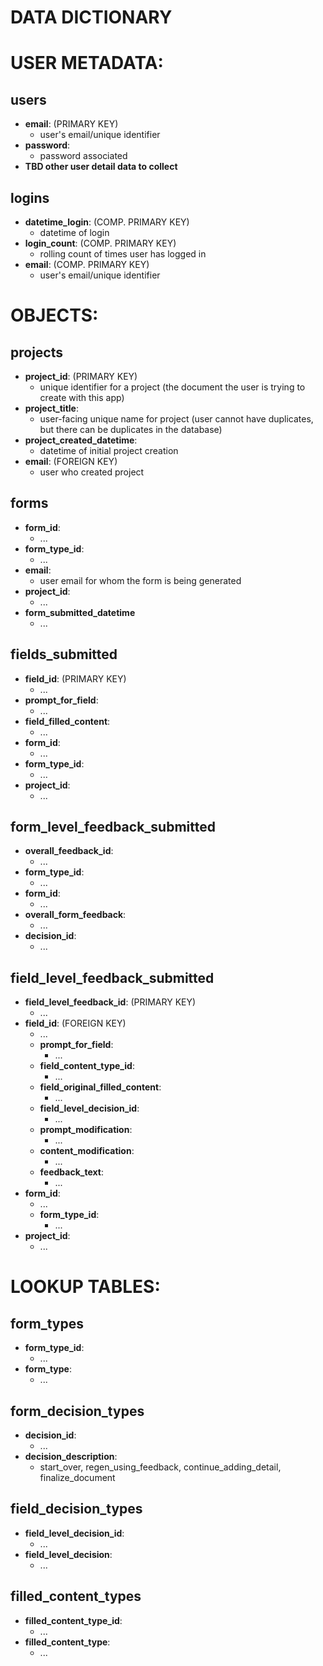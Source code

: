 # DATA DICTIONARY

# USER METADATA:

## users
- **email**: (PRIMARY KEY)
    - user's email/unique identifier
- **password**: 
    - password associated
- **TBD other user detail data to collect**

## logins
- **datetime_login**: (COMP. PRIMARY KEY)
    - datetime of login
- **login_count**: (COMP. PRIMARY KEY)
    - rolling count of times user has logged in
- **email**: (COMP. PRIMARY KEY)
    - user's email/unique identifier


# OBJECTS:

## projects
- **project_id**: (PRIMARY KEY)
    - unique identifier for a project (the document the user is trying to create with this app)
- **project_title**: 
    - user-facing unique name for project (user cannot have duplicates, but there can be duplicates in the database)
- **project_created_datetime**: 
    - datetime of initial project creation
- **email**: (FOREIGN KEY)
    - user who created project

## forms
- **form_id**:
    - ...
- **form_type_id**:
    - ...
- **email**:
    - user email for whom the form is being generated
- **project_id**:
    - ...
- **form_submitted_datetime**
    - ...

## fields_submitted
- **field_id**: (PRIMARY KEY)
    - ...
- **prompt_for_field**: 
    - ...
- **field_filled_content**: 
    - ...
- **form_id**:
    - ...
- **form_type_id**: 
    - ...
- **project_id**: 
    - ...


## form_level_feedback_submitted
- **overall_feedback_id**:
    - ...
- **form_type_id**: 
    - ...
- **form_id**:
    - ...
- **overall_form_feedback**: 
    - ...
- **decision_id**: 
    - ...

## field_level_feedback_submitted
- **field_level_feedback_id**: (PRIMARY KEY)
    - ...
- **field_id**: (FOREIGN KEY)
    - ...
    - **prompt_for_field**: 
        - ...
    - **field_content_type_id**: 
        - ...
    - **field_original_filled_content**:
        - ...
    - **field_level_decision_id**:
        - ...
    - **prompt_modification**:
        - ...
    - **content_modification**:
        - ...
    - **feedback_text**: 
        - ...
- **form_id**:
    - ...
    - **form_type_id**: 
        - ...
- **project_id**: 
    - ...


# LOOKUP TABLES:

## form_types
- **form_type_id**:
    - ...
- **form_type**:
    - ...

## form_decision_types
- **decision_id**: 
    - ...
- **decision_description**: 
    - start_over, regen_using_feedback, continue_adding_detail, finalize_document

## field_decision_types
- **field_level_decision_id**:
    - ...
- **field_level_decision**:
    - ...

## filled_content_types
- **filled_content_type_id**:
    - ...
- **filled_content_type**:
    - ...